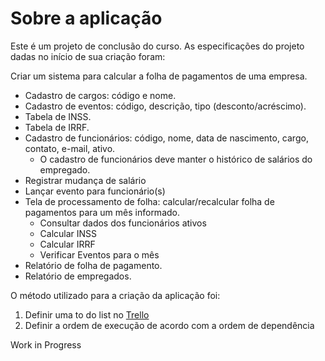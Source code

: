 # Sobre a aplicação

Este é um projeto de conclusão do curso. As especificações do projeto dadas no início de sua criação foram:

Criar um sistema para calcular a folha de pagamentos de uma empresa. 

- Cadastro de cargos: código e nome. 
- Cadastro de eventos: código, descrição, tipo (desconto/acréscimo). 
- Tabela de INSS. 
- Tabela de IRRF. 
- Cadastro de funcionários: código, nome, data de nascimento, cargo, contato, e-mail, ativo. 
	- O cadastro de funcionários deve manter o histórico de salários do empregado. 
- Registrar mudança de salário 
- Lançar evento para funcionário(s) 
- Tela de processamento de folha: calcular/recalcular folha de pagamentos para um mês informado. 
	- Consultar dados dos funcionários ativos 
  - Calcular INSS 
  - Calcular IRRF 
  - Verificar Eventos para o mês 
- Relatório de folha de pagamento. 
- Relatório de empregados.

O método utilizado para a criação da aplicação foi:

1. Definir uma to do list no [Trello](https://trello.com/b/bOLaOqQn/app-folha)
2. Definir a ordem de execução de acordo com a ordem de dependência

Work in Progress
